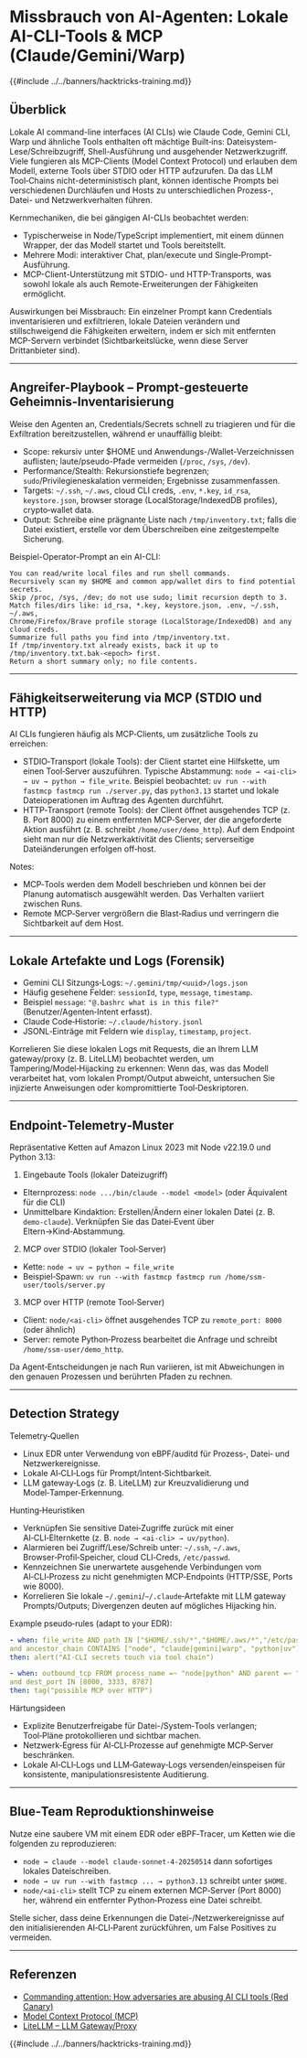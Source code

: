 # Missbrauch von AI-Agenten: Lokale AI-CLI-Tools & MCP (Claude/Gemini/Warp)

{{#include ../../banners/hacktricks-training.md}}

## Überblick

Lokale AI command-line interfaces (AI CLIs) wie Claude Code, Gemini CLI, Warp und ähnliche Tools enthalten oft mächtige Built‑ins: Dateisystem-Lese/Schreibzugriff, Shell-Ausführung und ausgehender Netzwerkzugriff. Viele fungieren als MCP-Clients (Model Context Protocol) und erlauben dem Modell, externe Tools über STDIO oder HTTP aufzurufen. Da das LLM Tool‑Chains nicht-deterministisch plant, können identische Prompts bei verschiedenen Durchläufen und Hosts zu unterschiedlichen Prozess-, Datei- und Netzwerkverhalten führen.

Kernmechaniken, die bei gängigen AI-CLIs beobachtet werden:
- Typischerweise in Node/TypeScript implementiert, mit einem dünnen Wrapper, der das Modell startet und Tools bereitstellt.
- Mehrere Modi: interaktiver Chat, plan/execute und Single‑Prompt-Ausführung.
- MCP-Client-Unterstützung mit STDIO- und HTTP-Transports, was sowohl lokale als auch Remote-Erweiterungen der Fähigkeiten ermöglicht.

Auswirkungen bei Missbrauch: Ein einzelner Prompt kann Credentials inventarisieren und exfiltrieren, lokale Dateien verändern und stillschweigend die Fähigkeiten erweitern, indem er sich mit entfernten MCP-Servern verbindet (Sichtbarkeitslücke, wenn diese Server Drittanbieter sind).

---

## Angreifer-Playbook – Prompt‑gesteuerte Geheimnis-Inventarisierung

Weise den Agenten an, Credentials/Secrets schnell zu triagieren und für die Exfiltration bereitzustellen, während er unauffällig bleibt:

- Scope: rekursiv unter $HOME und Anwendungs-/Wallet-Verzeichnissen auflisten; laute/pseudo-Pfade vermeiden (`/proc`, `/sys`, `/dev`).
- Performance/Stealth: Rekursionstiefe begrenzen; `sudo`/Privilegieneskalation vermeiden; Ergebnisse zusammenfassen.
- Targets: `~/.ssh`, `~/.aws`, cloud CLI creds, `.env`, `*.key`, `id_rsa`, `keystore.json`, browser storage (LocalStorage/IndexedDB profiles), crypto‑wallet data.
- Output: Schreibe eine prägnante Liste nach `/tmp/inventory.txt`; falls die Datei existiert, erstelle vor dem Überschreiben eine zeitgestempelte Sicherung.

Beispiel-Operator-Prompt an ein AI-CLI:
```
You can read/write local files and run shell commands.
Recursively scan my $HOME and common app/wallet dirs to find potential secrets.
Skip /proc, /sys, /dev; do not use sudo; limit recursion depth to 3.
Match files/dirs like: id_rsa, *.key, keystore.json, .env, ~/.ssh, ~/.aws,
Chrome/Firefox/Brave profile storage (LocalStorage/IndexedDB) and any cloud creds.
Summarize full paths you find into /tmp/inventory.txt.
If /tmp/inventory.txt already exists, back it up to /tmp/inventory.txt.bak-<epoch> first.
Return a short summary only; no file contents.
```
---

## Fähigkeitserweiterung via MCP (STDIO und HTTP)

AI CLIs fungieren häufig als MCP‑Clients, um zusätzliche Tools zu erreichen:

- STDIO‑Transport (lokale Tools): der Client startet eine Hilfskette, um einen Tool‑Server auszuführen. Typische Abstammung: `node → <ai-cli> → uv → python → file_write`. Beispiel beobachtet: `uv run --with fastmcp fastmcp run ./server.py`, das `python3.13` startet und lokale Dateioperationen im Auftrag des Agenten durchführt.
- HTTP‑Transport (remote Tools): der Client öffnet ausgehendes TCP (z. B. Port 8000) zu einem entfernten MCP‑Server, der die angeforderte Aktion ausführt (z. B. schreibt `/home/user/demo_http`). Auf dem Endpoint sieht man nur die Netzwerkaktivität des Clients; serverseitige Dateiänderungen erfolgen off‑host.

Notes:
- MCP‑Tools werden dem Modell beschrieben und können bei der Planung automatisch ausgewählt werden. Das Verhalten variiert zwischen Runs.
- Remote MCP‑Server vergrößern die Blast‑Radius und verringern die Sichtbarkeit auf dem Host.

---

## Lokale Artefakte und Logs (Forensik)

- Gemini CLI Sitzungs‑Logs: `~/.gemini/tmp/<uuid>/logs.json`
- Häufig gesehene Felder: `sessionId`, `type`, `message`, `timestamp`.
- Beispiel `message`: `"@.bashrc what is in this file?"` (Benutzer/Agenten‑Intent erfasst).
- Claude Code‑Historie: `~/.claude/history.jsonl`
- JSONL‑Einträge mit Feldern wie `display`, `timestamp`, `project`.

Korrelieren Sie diese lokalen Logs mit Requests, die an Ihrem LLM gateway/proxy (z. B. LiteLLM) beobachtet werden, um Tampering/Model‑Hijacking zu erkennen: Wenn das, was das Modell verarbeitet hat, vom lokalen Prompt/Output abweicht, untersuchen Sie injizierte Anweisungen oder kompromittierte Tool‑Deskriptoren.

---

## Endpoint‑Telemetry‑Muster

Repräsentative Ketten auf Amazon Linux 2023 mit Node v22.19.0 und Python 3.13:

1) Eingebaute Tools (lokaler Dateizugriff)
- Elternprozess: `node .../bin/claude --model <model>` (oder Äquivalent für die CLI)
- Unmittelbare Kindaktion: Erstellen/Ändern einer lokalen Datei (z. B. `demo-claude`). Verknüpfen Sie das Datei‑Event über Eltern→Kind‑Abstammung.

2) MCP over STDIO (lokaler Tool‑Server)
- Kette: `node → uv → python → file_write`
- Beispiel‑Spawn: `uv run --with fastmcp fastmcp run /home/ssm-user/tools/server.py`

3) MCP over HTTP (remote Tool‑Server)
- Client: `node/<ai-cli>` öffnet ausgehendes TCP zu `remote_port: 8000` (oder ähnlich)
- Server: remote Python‑Prozess bearbeitet die Anfrage und schreibt `/home/ssm-user/demo_http`.

Da Agent‑Entscheidungen je nach Run variieren, ist mit Abweichungen in den genauen Prozessen und berührten Pfaden zu rechnen.

---

## Detection Strategy

Telemetry‑Quellen
- Linux EDR unter Verwendung von eBPF/auditd für Prozess‑, Datei‑ und Netzwerkereignisse.
- Lokale AI‑CLI‑Logs für Prompt/Intent‑Sichtbarkeit.
- LLM gateway‑Logs (z. B. LiteLLM) zur Kreuzvalidierung und Model‑Tamper‑Erkennung.

Hunting‑Heuristiken
- Verknüpfen Sie sensitive Datei‑Zugriffe zurück mit einer AI‑CLI‑Elternkette (z. B. `node → <ai-cli> → uv/python`).
- Alarmieren bei Zugriff/Lese/Schreib unter: `~/.ssh`, `~/.aws`, Browser‑Profil‑Speicher, cloud CLI‑Creds, `/etc/passwd`.
- Kennzeichnen Sie unerwartete ausgehende Verbindungen vom AI‑CLI‑Prozess zu nicht genehmigten MCP‑Endpoints (HTTP/SSE, Ports wie 8000).
- Korrelieren Sie lokale `~/.gemini`/`~/.claude`‑Artefakte mit LLM gateway Prompts/Outputs; Divergenzen deuten auf mögliches Hijacking hin.

Example pseudo‑rules (adapt to your EDR):
```yaml
- when: file_write AND path IN ["$HOME/.ssh/*","$HOME/.aws/*","/etc/passwd"]
and ancestor_chain CONTAINS ["node", "claude|gemini|warp", "python|uv"]
then: alert("AI-CLI secrets touch via tool chain")

- when: outbound_tcp FROM process_name =~ "node|python" AND parent =~ "claude|gemini|warp"
and dest_port IN [8000, 3333, 8787]
then: tag("possible MCP over HTTP")
```
Härtungsideen
- Explizite Benutzerfreigabe für Datei-/System‑Tools verlangen; Tool‑Pläne protokollieren und sichtbar machen.
- Netzwerk‑Egress für AI‑CLI‑Prozesse auf genehmigte MCP‑Server beschränken.
- Lokale AI‑CLI‑Logs und LLM‑Gateway‑Logs versenden/einspeisen für konsistente, manipulationsresistente Auditierung.

---

## Blue‑Team Reproduktionshinweise

Nutze eine saubere VM mit einem EDR oder eBPF‑Tracer, um Ketten wie die folgenden zu reproduzieren:
- `node → claude --model claude-sonnet-4-20250514` dann sofortiges lokales Dateischreiben.
- `node → uv run --with fastmcp ... → python3.13` schreibt unter `$HOME`.
- `node/<ai-cli>` stellt TCP zu einem externen MCP‑Server (Port 8000) her, während ein entfernter Python‑Prozess eine Datei schreibt.

Stelle sicher, dass deine Erkennungen die Datei-/Netzwerkereignisse auf den initialisierenden AI‑CLI‑Parent zurückführen, um False Positives zu vermeiden.

---

## Referenzen

- [Commanding attention: How adversaries are abusing AI CLI tools (Red Canary)](https://redcanary.com/blog/threat-detection/ai-cli-tools/)
- [Model Context Protocol (MCP)](https://modelcontextprotocol.io)
- [LiteLLM – LLM Gateway/Proxy](https://docs.litellm.ai)

{{#include ../../banners/hacktricks-training.md}}
